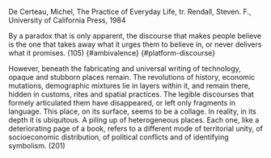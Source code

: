 ﻿De Certeau, Michel, The Practice of Everyday Life, tr. Rendall, Steven. F., University of California Press, 1984

By a paradox that is only apparent, the discourse that makes people believe is the one that takes away what it urges them to believe in, or never delivers what it promises. (105) {#ambivalence} {#platform-discourse}

However, beneath the fabricating and universal writing of technology, opaque and stubborn places remain. The revolutions of history, economic mutations, demographic mixtures lie in layers within it, and remain there, hidden in customs, rites and spatial practices. The legible discourses that formely articulated them have disappeared, or left only fragments in language. This place, on its surface, seems to be a collage. In reality, in its depth it is ubiquitous. A piling up of heterogeneous places. Each one, like a deteriorating page of a book, refers to a different mode of territorial unity, of socioeconomic distribution, of political conflicts and of identifying symbolism. (201)
